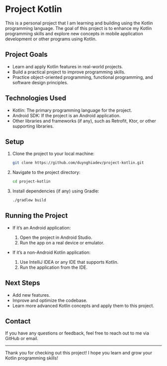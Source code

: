 # Project Kotlin

This is a personal project that I am learning and building using the Kotlin programming language. The goal of this project is to enhance my Kotlin programming skills and explore new concepts in mobile application development or other programs using Kotlin.

## Project Goals

- Learn and apply Kotlin features in real-world projects.
- Build a practical project to improve programming skills.
- Practice object-oriented programming, functional programming, and software design principles.

## Technologies Used

- Kotlin: The primary programming language for the project.
- Android SDK: If the project is an Android application.
- Other libraries and frameworks (if any), such as Retrofit, Ktor, or other supporting libraries.

## Setup

1. Clone the project to your local machine:
    ```bash
    git clone https://github.com/duynghiadev/project-kotlin.git
    ```

2. Navigate to the project directory:
    ```bash
    cd project-kotlin
    ```

3. Install dependencies (if any) using Gradle:
    ```bash
    ./gradlew build
    ```

## Running the Project

- If it’s an Android application:
    1. Open the project in Android Studio.
    2. Run the app on a real device or emulator.

- If it’s a non-Android Kotlin application:
    1. Use IntelliJ IDEA or any IDE that supports Kotlin.
    2. Run the application from the IDE.

## Next Steps

- Add new features.
- Improve and optimize the codebase.
- Learn more advanced Kotlin concepts and apply them to this project.

## Contact

If you have any questions or feedback, feel free to reach out to me via GitHub or email.

---

Thank you for checking out this project! I hope you learn and grow your Kotlin programming skills!
